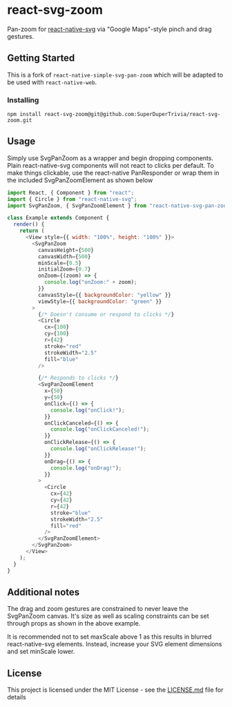 # react-svg-zoom

Pan-zoom for [react-native-svg](https://github.com/react-native-community/react-native-svg) via "Google Maps"-style pinch and drag gestures.

## Getting Started

This is a fork of `react-native-simple-svg-pan-zoom` which will be adapted to be used with `react-native-web`.

### Installing

```
npm install react-svg-zoom@git@github.com:SuperDuperTrivia/react-svg-zoom.git
```

## Usage

Simply use SvgPanZoom as a wrapper and begin dropping components. Plain react-native-svg components will not react to clicks per default. To make things clickable, use the react-native PanResponder or wrap them in the included SvgPanZoomElement as shown below

```js
import React, { Component } from "react";
import { Circle } from "react-native-svg";
import SvgPanZoom, { SvgPanZoomElement } from "react-native-svg-pan-zoom";

class Example extends Component {
  render() {
    return (
      <View style={{ width: "100%", height: "100%" }}>
        <SvgPanZoom
          canvasHeight={500}
          canvasWidth={500}
          minScale={0.5}
          initialZoom={0.7}
          onZoom={(zoom) => {
            console.log("onZoom:" + zoom);
          }}
          canvasStyle={{ backgroundColor: "yellow" }}
          viewStyle={{ backgroundColor: "green" }}
        >
          {/* Doesn't consume or respond to clicks */}
          <Circle
            cx={100}
            cy={100}
            r={42}
            stroke="red"
            strokeWidth="2.5"
            fill="blue"
          />

          {/* Responds to clicks */}
          <SvgPanZoomElement
            x={50}
            y={50}
            onClick={() => {
              console.log("onClick!");
            }}
            onClickCanceled={() => {
              console.log("onClickCanceled!");
            }}
            onClickRelease={() => {
              console.log("onClickRelease!");
            }}
            onDrag={() => {
              console.log("onDrag!");
            }}
          >
            <Circle
              cx={42}
              cy={42}
              r={42}
              stroke="blue"
              strokeWidth="2.5"
              fill="red"
            />
          </SvgPanZoomElement>
        </SvgPanZoom>
      </View>
    );
  }
}
```

## Additional notes

The drag and zoom gestures are constrained to never leave the SvgPanZoom canvas. It's size as well as scaling constraints can be set through props as shown in the above example.

It is recommended not to set maxScale above 1 as this results in blurred react-native-svg elements. Instead, increase your SVG element dimensions and set minScale lower.

## License

This project is licensed under the MIT License - see the [LICENSE.md](LICENSE.md) file for details
